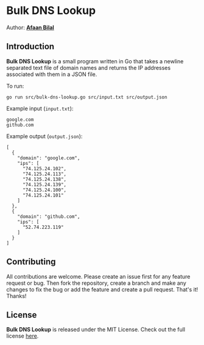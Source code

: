 Bulk DNS Lookup
===============

Author: **[Afaan Bilal](https://afaan.dev)**

## Introduction
**Bulk DNS Lookup** is a small program written in Go that takes a newline separated text file of domain names and returns
the IP addresses associated with them in a JSON file.  

To run:
````
go run src/bulk-dns-lookup.go src/input.txt src/output.json
````
  
Example input (`input.txt`):
````
google.com
github.com
````
  
Example output (`output.json`):
````
[
  {
    "domain": "google.com",
    "ips": [
      "74.125.24.102",
      "74.125.24.113",
      "74.125.24.138",
      "74.125.24.139",
      "74.125.24.100",
      "74.125.24.101"
    ]
  },
  {
    "domain": "github.com",
    "ips": [
      "52.74.223.119"
    ]
  }
]
````

## Contributing
All contributions are welcome. Please create an issue first for any feature request
or bug. Then fork the repository, create a branch and make any changes to fix the bug 
or add the feature and create a pull request. That's it!
Thanks!

## License
**Bulk DNS Lookup** is released under the MIT License.
Check out the full license [here](LICENSE).
